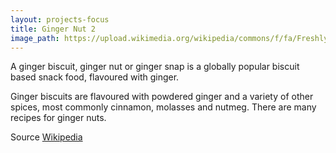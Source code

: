 ```yaml
---
layout: projects-focus
title: Ginger Nut 2
image_path: https://upload.wikimedia.org/wikipedia/commons/f/fa/Freshly_baked_gingerbread_-_Christmas_2004.jpg
---
```


A ginger biscuit, ginger nut or ginger snap is a globally popular biscuit based snack food, flavoured with ginger.

Ginger biscuits are flavoured with powdered ginger and a variety of other spices, most commonly cinnamon, molasses and nutmeg. There are many recipes for ginger nuts.

Source [Wikipedia](https://en.wikipedia.org/wiki/Ginger_nut)